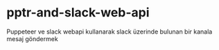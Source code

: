 # pptr-and-slack-web-api
Puppeteer ve slack webapi kullanarak slack üzerinde bulunan bir kanala mesaj göndermek
